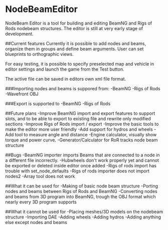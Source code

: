 NodeBeamEditor
==============

NodeBeam Editor is a tool for building and editing BeamNG and Rigs of Rods nodebeam structures. The editor is still at very early stage of development.

##Current features
Currently it is possible to add nodes and beams, organize them in groups and define beam arguments. User can set blueprints to orthographic views. 

For easy testing, it is possible to specify preselected map and vehicle in editor settings and launch the game from the Test button.

The active file can be saved in editors own xml file format.

###Importing nodes and beams is suppored from:
-BeamNG
-Rigs of Rods
-Wavefront OBJ

###Export is supported to
-BeamNG
-Rigs of Rods

##Future plans
-Improve BeamNG import and export features to support slots, and to be able to export to existing file and rewrite only modified sections
-Improve Rigs of Rods import / export
-Improve the basic tools to make the editor more user friendly
-Add support for hydros and wheels
-Add tool to measure angle and distance
-Engine calculator, visually show torque and power curve.
-Generator/Calculator for RoR tracks node beam structure

##Bugs
-BeamNG importer imports Beams that are connected to a node in a different file incorrectly.
-Hubwheels don't work properly yet and cannot be exported or deleted inside editor once added
-Rigs of rods import has trouble with set_node_defaults
-Rigs of rods importer does not import nodes2
-Array tool does not work

##What it can be used for
-Making of basic node beam structure
-Porting nodes and beams between Rigs of Rods and BeamNG
-Converting nodes and beams from 3D program into BeamNG, trough the OBJ format which nearly every 3D program supports

##What it cannot be used for
-Placing meshes/3D models on the nodebeam structure
-Importing DAE
-Adding wheels
-Adding hydros
-Adding anything else except nodes and beams